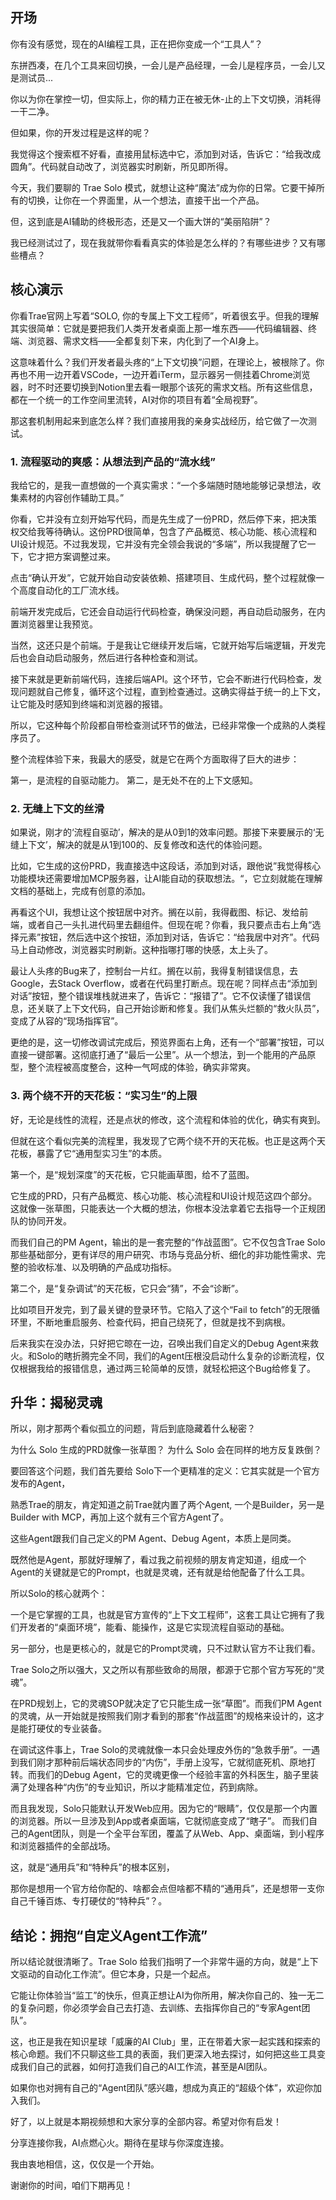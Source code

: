 ## 开场

你有没有感觉，现在的AI编程工具，正在把你变成一个“工具人”？

东拼西凑，在几个工具来回切换，一会儿是产品经理，一会儿是程序员，一会儿又是测试员...

你以为你在掌控一切，但实际上，你的精力正在被无休-止的上下文切换，消耗得一干二净。

但如果，你的开发过程是这样的呢？

我觉得这个搜索框不好看，直接用鼠标选中它，添加到对话，告诉它：“给我改成圆角”。代码就自动改了，浏览器实时刷新，所见即所得。

今天，我们要聊的 Trae Solo 模式，就想让这种“魔法”成为你的日常。它要干掉所有的切换，让你在一个界面里，从一个想法，直接干出一个产品。

但，这到底是AI辅助的终极形态，还是又一个画大饼的“美丽陷阱”？

我已经测试过了，现在我就带你看看真实的体验是怎么样的？有哪些进步？又有哪些槽点？

## 核心演示

你看Trae官网上写着“SOLO, 你的专属上下文工程师”，听着很玄乎。但我的理解其实很简单：它就是要把我们人类开发者桌面上那一堆东西——代码编辑器、终端、浏览器、需求文档——全都复刻下来，内化到了一个AI身上。

这意味着什么？我们开发者最头疼的“上下文切换”问题，在理论上，被根除了。你再也不用一边开着VSCode，一边开着iTerm，显示器另一侧挂着Chrome浏览器，时不时还要切换到Notion里去看一眼那个该死的需求文档。所有这些信息，都在一个统一的工作空间里流转，AI对你的项目有着“全局视野”。

那这套机制用起来到底怎么样？我们直接用我的亲身实战经历，给它做了一次测试。

### 1. 流程驱动的爽感：从想法到产品的“流水线”

我给它的，是我一直想做的一个真实需求：“一个多端随时随地能够记录想法，收集素材的内容创作辅助工具。”

你看，它并没有立刻开始写代码，而是先生成了一份PRD，然后停下来，把决策权交给我等待确认。这份PRD很简单，包含了产品概览、核心功能、核心流程和UI设计规范。不过我发现，它并没有完全领会我说的“多端”，所以我提醒了它一下，它才把方案调整过来。

点击“确认开发”，它就开始自动安装依赖、搭建项目、生成代码，整个过程就像一个高度自动化的工厂流水线。

前端开发完成后，它还会自动运行代码检查，确保没问题，再自动启动服务，在内置浏览器里让我预览。

当然，这还只是个前端。于是我让它继续开发后端，它就开始写后端逻辑，开发完后也会自动启动服务，然后进行各种检查和测试。

接下来就是更新前端代码，连接后端API。这个环节，它会不断进行代码检查，发现问题就自己修复，循环这个过程，直到检查通过。这确实得益于统一的上下文，让它能及时感知到终端和浏览器的报错。

所以，它这种每个阶段都自带检查测试环节的做法，已经非常像一个成熟的人类程序员了。

整个流程体验下来，我最大的感受，就是它在两个方面取得了巨大的进步：

第一，是流程的自驱动能力。
第二，是无处不在的上下文感知。

### 2. 无缝上下文的丝滑

如果说，刚才的‘流程自驱动’，解决的是从0到1的效率问题。那接下来要展示的‘无缝上下文’，解决的就是从1到100的、反复修改和迭代的体验问题。

比如，它生成的这份PRD，我直接选中这段话，添加到对话，跟他说”我觉得核心功能模块还需要增加MCP服务器，让AI能自动的获取想法。“，它立刻就能在理解文档的基础上，完成有创意的添加。

再看这个UI，我想让这个按钮居中对齐。搁在以前，我得截图、标记、发给前端，或者自己一头扎进代码里去翻组件。但现在呢？你看，我只要点击右上角“选择元素”按钮，然后选中这个按钮，添加到对话，告诉它：“给我居中对齐”。代码马上自动修改，浏览器实时刷新。这种指哪打哪的快感，太上头了。

最让人头疼的Bug来了，控制台一片红。搁在以前，我得复制错误信息，去Google，去Stack Overflow，或者在代码里打断点。现在呢？同样点击“添加到对话”按钮，整个错误堆栈就进来了，告诉它：“报错了”。它不仅读懂了错误信息，还关联了上下文代码，自己开始诊断和修复。我们从焦头烂额的“救火队员”，变成了从容的“现场指挥官”。

更绝的是，这一切修改调试完成后，预览界面右上角，还有一个“部署”按钮，可以直接一键部署。这彻底打通了“最后一公里”。从一个想法，到一个能用的产品原型，整个流程被高度整合，这种一气呵成的体验，确实非常爽。

### 3. 两个绕不开的天花板：“实习生”的上限

好，无论是线性的流程，还是点状的修改，这个流程和体验的优化，确实有爽到。

但就在这个看似完美的流程里，我发现了它两个绕不开的天花板。也正是这两个天花板，暴露了它“通用型实习生”的本质。

第一个，是“规划深度”的天花板，它只能画草图，给不了蓝图。

它生成的PRD，只有产品概览、核心功能、核心流程和UI设计规范这四个部分。这就像一张草图，只能表达一个大概的想法，你根本没法拿着它去指导一个正规团队的协同开发。

而我们自己的PM Agent，输出的是一套完整的“作战蓝图”。它不仅包含Trae Solo那些基础部分，更有详尽的用户研究、市场与竞品分析、细化的非功能性需求、完整的验收标准、以及明确的产品成功指标。

第二个，是“复杂调试”的天花板，它只会“猜”，不会“诊断”。

比如项目开发完，到了最关键的登录环节。它陷入了这个“Fail to fetch”的无限循环里，不断地重启服务、检查代码，把自己绕死了，但就是找不到病根。

后来我实在没办法，只好把它晾在一边，召唤出我们自定义的Debug Agent来救火。和Solo的瞎折腾完全不同，我们的Agent压根没启动什么复杂的诊断流程，仅仅根据我给的报错信息，通过两三轮简单的反馈，就轻松把这个Bug给修复了。

## 升华：揭秘灵魂

所以，刚才那两个看似孤立的问题，背后到底隐藏着什么秘密？

为什么 Solo 生成的PRD就像一张草图？
为什么 Solo 会在同样的地方反复跌倒？

要回答这个问题，我们首先要给 Solo下一个更精准的定义：它其实就是一个官方发布的Agent，

熟悉Trae的朋友，肯定知道之前Trae就内置了两个Agent, 一个是Builder，另一是Builder with MCP，再加上这个就有三个官方Agent了。

这些Agent跟我们自己定义的PM Agent、Debug Agent，本质上是同类。

既然他是Agent，那就好理解了，看过我之前视频的朋友肯定知道，组成一个Agent的关键就是它的Prompt，也就是灵魂，还有就是给他配备了什么工具。

所以Solo的核心就两个：

一个是它掌握的工具，也就是官方宣传的“上下文工程师”，这套工具让它拥有了我们开发者的“桌面环境”，能看、能操作，这是它实现流程自驱动的基础。

另一部分，也是更核心的，就是它的Prompt灵魂，只不过默认官方不让我们看。

Trae Solo之所以强大，又之所以有那些致命的局限，都源于它那个官方写死的“灵魂”。

在PRD规划上，它的灵魂SOP就决定了它只能生成一张“草图”。而我们PM Agent的灵魂，从一开始就是按照我们刚才看到的那套“作战蓝图”的规格来设计的，这才是能打硬仗的专业装备。

在调试这件事上，Trae Solo的灵魂就像一本只会处理皮外伤的“急救手册”。一遇到我们刚才那种前后端状态同步的“内伤”，手册上没写，它就彻底死机、原地打转。而我们的Debug Agent，它的灵魂更像一个经验丰富的外科医生，脑子里装满了处理各种“内伤”的专业知识，所以才能精准定位，药到病除。

而且我发现，Solo只能默认开发Web应用。因为它的“眼睛”，仅仅是那一个内置的浏览器。所以一旦涉及到App或者桌面端，它就彻底变成了“瞎子”。
而我们自己的Agent团队，则是一个全平台军团，覆盖了从Web、App、桌面端，到小程序和浏览器插件的全部战场。

这，就是“通用兵”和“特种兵”的根本区别，

那你是想用一个官方给你配的、啥都会点但啥都不精的“通用兵”，还是想带一支你自己千锤百炼、专打硬仗的“特种兵”？。

## 结论：拥抱“自定义Agent工作流”

所以结论就很清晰了。Trae Solo 给我们指明了一个非常牛逼的方向，就是“上下文驱动的自动化工作流”。但它本身，只是一个起点。

它能让你体验当“监工”的快乐，但真正想让AI为你所用，解决你自己的、独一无二的复杂问题，你必须学会自己去打造、去训练、去指挥你自己的“专家Agent团队”。

这，也正是我在知识星球「威廉的AI Club」里，正在带着大家一起实践和探索的核心命题。我们不只聊这些工具的表面，我们更深入地去探讨，如何把这些工具变成我们自己的武器，如何打造我们自己的AI工作流，甚至是AI团队。

如果你也对拥有自己的“Agent团队”感兴趣，想成为真正的“超级个体”，欢迎你加入我们。

好了，以上就是本期视频想和大家分享的全部内容。希望对你有启发！

分享连接你我，AI点燃心火。期待在星球与你深度连接。

我由衷地相信，这，仅仅是一个开始。

谢谢你的时间，咱们下期再见！ 

